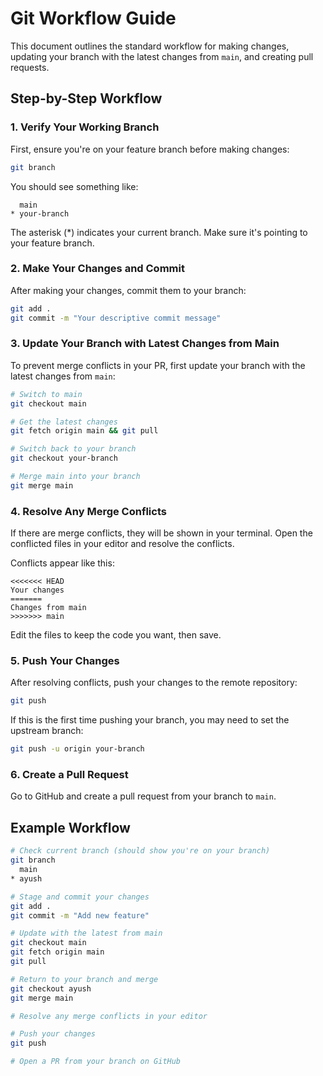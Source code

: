 # Git Workflow Guide

This document outlines the standard workflow for making changes, updating your branch with the latest changes from `main`, and creating pull requests.

## Step-by-Step Workflow

### 1. Verify Your Working Branch

First, ensure you're on your feature branch before making changes:

```bash
git branch
```

You should see something like:
```
  main
* your-branch
```

The asterisk (*) indicates your current branch. Make sure it's pointing to your feature branch.

### 2. Make Your Changes and Commit

After making your changes, commit them to your branch:

```bash
git add .
git commit -m "Your descriptive commit message"
```

### 3. Update Your Branch with Latest Changes from Main

To prevent merge conflicts in your PR, first update your branch with the latest changes from `main`:

```bash
# Switch to main
git checkout main

# Get the latest changes
git fetch origin main && git pull

# Switch back to your branch
git checkout your-branch

# Merge main into your branch
git merge main
```

### 4. Resolve Any Merge Conflicts

If there are merge conflicts, they will be shown in your terminal. Open the conflicted files in your editor and resolve the conflicts. 

Conflicts appear like this:
```
<<<<<<< HEAD
Your changes
=======
Changes from main
>>>>>>> main
```

Edit the files to keep the code you want, then save.

### 5. Push Your Changes

After resolving conflicts, push your changes to the remote repository:

```bash
git push
```

If this is the first time pushing your branch, you may need to set the upstream branch:
```bash
git push -u origin your-branch
```

### 6. Create a Pull Request

Go to GitHub and create a pull request from your branch to `main`.

## Example Workflow

```bash
# Check current branch (should show you're on your branch)
git branch
  main
* ayush

# Stage and commit your changes
git add .
git commit -m "Add new feature"

# Update with the latest from main
git checkout main
git fetch origin main
git pull

# Return to your branch and merge
git checkout ayush
git merge main

# Resolve any merge conflicts in your editor

# Push your changes
git push

# Open a PR from your branch on GitHub
```
